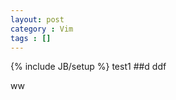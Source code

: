 ```yaml
---
layout: post
category : Vim
tags : []
---
```

{% include JB/setup %}
test1
##d
	ddf
		
<p>ww</p>